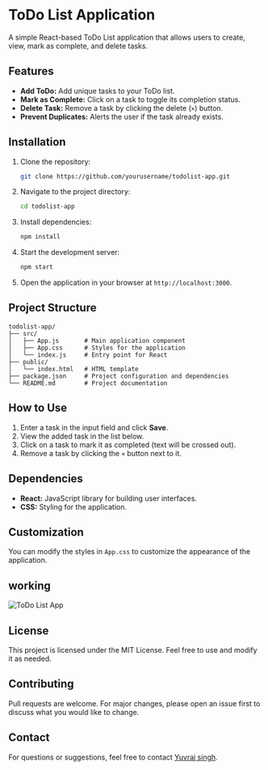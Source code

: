 # ToDo List Application

A simple React-based ToDo List application that allows users to create, view, mark as complete, and delete tasks. 

## Features
- **Add ToDo:** Add unique tasks to your ToDo list.
- **Mark as Complete:** Click on a task to toggle its completion status.
- **Delete Task:** Remove a task by clicking the delete (`×`) button.
- **Prevent Duplicates:** Alerts the user if the task already exists.

## Installation
1. Clone the repository:
   ```bash
   git clone https://github.com/yourusername/todolist-app.git
   ```
2. Navigate to the project directory:
   ```bash
   cd todolist-app
   ```
3. Install dependencies:
   ```bash
   npm install
   ```
4. Start the development server:
   ```bash
   npm start
   ```
5. Open the application in your browser at `http://localhost:3000`.

## Project Structure
```
todolist-app/
├── src/
│   ├── App.js       # Main application component
│   ├── App.css      # Styles for the application
│   └── index.js     # Entry point for React
├── public/
│   └── index.html   # HTML template
├── package.json     # Project configuration and dependencies
└── README.md        # Project documentation
```

## How to Use
1. Enter a task in the input field and click **Save**.
2. View the added task in the list below.
3. Click on a task to mark it as completed (text will be crossed out).
4. Remove a task by clicking the `×` button next to it.

## Dependencies
- **React:** JavaScript library for building user interfaces.
- **CSS:** Styling for the application.

## Customization
You can modify the styles in `App.css` to customize the appearance of the application.

## working
![ToDo List App](https://to-do-r3q2.onrender.com)

## License
This project is licensed under the MIT License. Feel free to use and modify it as needed.

## Contributing
Pull requests are welcome. For major changes, please open an issue first to discuss what you would like to change.

## Contact
For questions or suggestions, feel free to contact [Yuvraj singh](mailto:singhyuvraj8000@gmail.com).